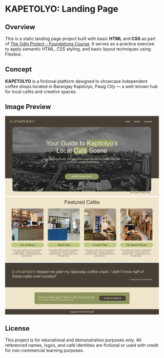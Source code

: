 # KAPETOLYO: Landing Page

## Overview

This is a static landing page project built with basic **HTML** and **CSS** as part of [The Odin Project – Foundations Course](https://www.theodinproject.com/lessons/foundations-landing-page). It serves as a practice exercise to apply semantic HTML, CSS styling, and basic layout techniques using Flexbox.

## Concept

**KAPETOLYO** is a fictional platform designed to showcase independent coffee shops located in Barangay Kapitolyo, Pasig City — a well-known hub for local cafés and creative spaces.

## Image Preview

![Screenshot of Landing Page](./images/preview1.png)
![Screenshot of Landing Page](./images/preview2.png)
![Screenshot of Landing Page](./images/preview3.png)


## License

This project is for educational and demonstration purposes only.
All referenced names, logos, and café identities are fictional or used with credit for non-commercial learning purposes.
